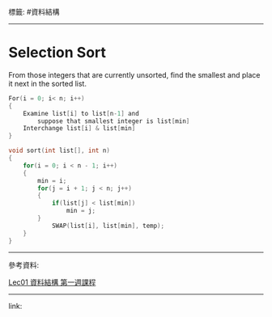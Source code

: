 標籤: #資料結構 

---

# Selection Sort

From those integers that are currently unsorted, find the smallest and place it next in the sorted list.

```c
For(i = 0; i< n; i++)
{
	Examine list[i] to list[n-1] and
		suppose that smallest integer is list[min]
	Interchange list[i] & list[min]
}
```

```c
void sort(int list[], int n)
{
	for(i = 0; i < n - 1; i++)
	{
		min = i;
		for(j = i + 1; j < n; j++)
		{
			if(list[j] < list[min])
				min = j;
		}
			SWAP(list[i], list[min], temp);
	}
}
```

---

參考資料:

[Lec01 資料結構 第一週課程](https://youtu.be/3503j2L6qNA)

---

link:


